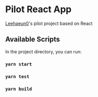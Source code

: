# Pilot React App

[Leehaeun0](https://github.com/Leehaeun0)'s pilot project based on React

## Available Scripts

In the project directory, you can run:

### `yarn start`

### `yarn test`

### `yarn build`

